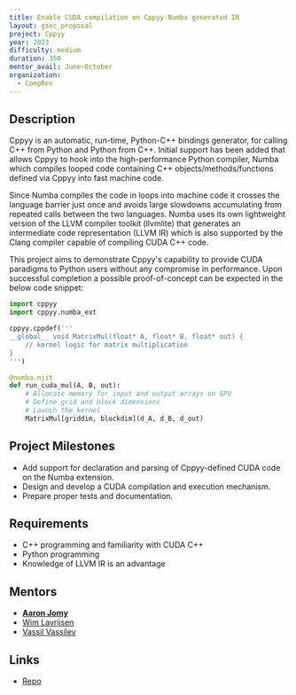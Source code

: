 ```yaml
---
title: Enable CUDA compilation on Cppyy-Numba generated IR
layout: gsoc_proposal
project: Cppyy
year: 2023
difficulty: medium
duration: 350
mentor_avail: June-October
organization:
  - CompRes
---
```


## Description

Cppyy is an automatic, run-time, Python-C++ bindings generator, for calling C++ from Python and Python from C++. Initial support has been added that allows Cppyy to hook into the high-performance Python compiler, Numba which compiles looped code containing C++ objects/methods/functions defined via Cppyy into fast machine code.

Since Numba compiles the code in loops into machine code it crosses the language barrier just once and avoids large slowdowns accumulating from repeated calls between the two languages. Numba uses its own lightweight version of the LLVM compiler toolkit (llvmlite) that generates an intermediate code representation (LLVM IR) which is also supported by the Clang compiler capable of compiling CUDA C++ code.

This project aims to demonstrate Cppyy's capability to provide CUDA paradigms to Python users without any compromise in performance. Upon successful completion a possible proof-of-concept can be expected in the below code snippet:

```python
import cppyy
import cppyy.numba_ext

cppyy.cppdef('''
__global__ void MatrixMul(float* A, float* B, float* out) {
    // kernel logic for matrix multiplication
}
''')

@numba.njit
def run_cuda_mul(A, B, out):
    # Allocate memory for input and output arrays on GPU
    # Define grid and block dimensions
    # Launch the kernel
    MatrixMul[griddim, blockdim](d_A, d_B, d_out)	
```

## Project Milestones

* Add support for declaration and parsing of Cppyy-defined CUDA code on the Numba extension.
* Design and develop a CUDA compilation and execution mechanism.
* Prepare proper tests and documentation.

## Requirements

* C++ programming and familiarity with CUDA C++
* Python programming
* Knowledge of LLVM IR is an advantage

## Mentors
* **[Aaron Jomy](mailto:aaron.jomy@cern.ch)**
* [Wim Lavrijsen](mailto:wlavrijsen@lbl.gov)
* [Vassil Vassilev](mailto:vvasilev@cern.ch)

## Links
* [Repo](https://github.com/wlav/cppyy)
